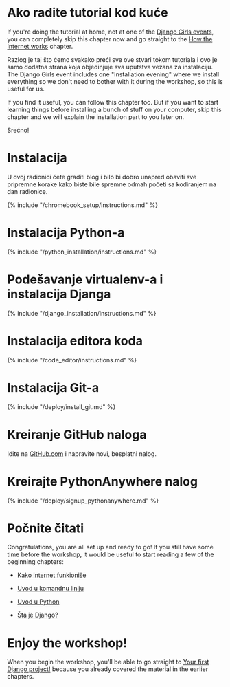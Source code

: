 # Ako radite tutorial kod kuće

If you're doing the tutorial at home, not at one of the [Django Girls events](https://djangogirls.org/events/), you can completely skip this chapter now and go straight to the [How the Internet works](../how_the_internet_works/README.md) chapter.

Razlog je taj što ćemo svakako preći sve ove stvari tokom tutoriala i ovo je samo dodatna strana koja objedinjuje sva uputstva vezana za instalaciju. The Django Girls event includes one "Installation evening" where we install everything so we don't need to bother with it during the workshop, so this is useful for us.

If you find it useful, you can follow this chapter too. But if you want to start learning things before installing a bunch of stuff on your computer, skip this chapter and we will explain the installation part to you later on.

Srećno!

# Instalacija

U ovoj radionici ćete graditi blog i bilo bi dobro unapred obaviti sve pripremne korake kako biste bile spremne odmah početi sa kodiranjem na dan radionice.

<!--sec data-title="Chromebook setup (if you're using one)"
data-id="chromebook_setup" data-collapse=true ces--> {% include "/chromebook_setup/instructions.md" %} 

<!--endsec-->

# Instalacija Python-a

{% include "/python_installation/instructions.md" %}

# Podešavanje virtualenv-a i instalacija Djanga

{% include "/django_installation/instructions.md" %}

# Instalacija editora koda

{% include "/code_editor/instructions.md" %}

# Instalacija Git-a

{% include "/deploy/install_git.md" %}

# Kreiranje GitHub naloga

Idite na [GitHub.com](https://www.github.com) i napravite novi, besplatni nalog.

# Kreirajte PythonAnywhere nalog

{% include "/deploy/signup_pythonanywhere.md" %}

# Počnite čitati

Congratulations, you are all set up and ready to go! If you still have some time before the workshop, it would be useful to start reading a few of the beginning chapters:

* [Kako internet funkioniše](../how_the_internet_works/README.md)

* [Uvod u komandnu liniju](../intro_to_command_line/README.md)

* [Uvod u Python](../python_introduction/README.md)

* [Šta je Django?](../django/README.md)

# Enjoy the workshop!

When you begin the workshop, you'll be able to go straight to [Your first Django project!](../django_start_project/README.md) because you already covered the material in the earlier chapters.